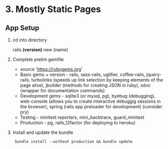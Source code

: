 # 3. Mostly Static Pages
## App Setup
1. cd into directory

    rails __(version)__ new (name)
    
2. Complete prelim gemfile
    - source 'https://rubygems.org'
    - Basic gems + version - rails, sass-rails, uglifier, coffee-rails, jquery-rails, turbolinks (speeds up link selection by keeping elements of the page alive), jbuilder (methods for creating JSON in ruby), sdoc (wrapper for documentation commands) 
    - Development gems - sqlite3 (or mysql, pg), byebug (debugging), web-console (allows you to create interactive debuggig sessions in the browser), spring (rails app preloader for development) (consider pry)
    - Testing - minitest reporters, mini_backtrace, guard_minitest
    - Production - pg, rails_12factor (for deploying to heroku)
    
3. Install and update the bundle

        bundle install --without production && bundle update

    

 